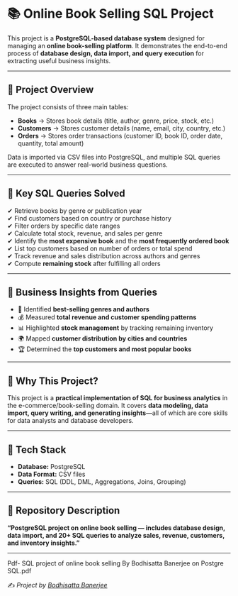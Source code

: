 # 📚 Online Book Selling SQL Project  

This project is a **PostgreSQL-based database system** designed for managing an **online book-selling platform**. It demonstrates the end-to-end process of **database design, data import, and query execution** for extracting useful business insights.  

---

## 🔹 Project Overview  
The project consists of three main tables:  

- **Books** → Stores book details (title, author, genre, price, stock, etc.)  
- **Customers** → Stores customer details (name, email, city, country, etc.)  
- **Orders** → Stores order transactions (customer ID, book ID, order date, quantity, total amount)  

Data is imported via CSV files into PostgreSQL, and multiple SQL queries are executed to answer real-world business questions.  

---

## 🔹 Key SQL Queries Solved  
✔ Retrieve books by genre or publication year  
✔ Find customers based on country or purchase history  
✔ Filter orders by specific date ranges  
✔ Calculate total stock, revenue, and sales per genre  
✔ Identify the **most expensive book** and the **most frequently ordered book**  
✔ List top customers based on number of orders or total spend  
✔ Track revenue and sales distribution across authors and genres  
✔ Compute **remaining stock** after fulfilling all orders  

---

## 🔹 Business Insights from Queries  
- 📖 Identified **best-selling genres and authors**  
- 💰 Measured **total revenue and customer spending patterns**  
- 📊 Highlighted **stock management** by tracking remaining inventory  
- 🌍 Mapped **customer distribution by cities and countries**  
- 🏆 Determined the **top customers and most popular books**  

---

## 🔹 Why This Project?  
This project is a **practical implementation of SQL for business analytics** in the e-commerce/book-selling domain. It covers **data modeling, data import, query writing, and generating insights**—all of which are core skills for data analysts and database developers.  

---

## 🔹 Tech Stack  
- **Database:** PostgreSQL  
- **Data Format:** CSV files  
- **Queries:** SQL (DDL, DML, Aggregations, Joins, Grouping)  

---

## 📌 Repository Description  
**“PostgreSQL project on online book selling — includes database design, data import, and 20+ SQL queries to analyze sales, revenue, customers, and inventory insights.”**  

---

Pdf-  SQL project of online book selling By Bodhisatta Banerjee on Postgre SQL.pdf

✍️ *Project by [Bodhisatta Banerjee](https://github.com/)*  
